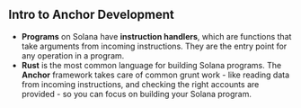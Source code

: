 ## Intro to Anchor Development

- **Programs** on Solana have **instruction handlers**, which are functions that take arguments from incoming instructions. They are the entry point for any operation in a program.
- **Rust** is the most common language for building Solana programs. The **Anchor** framework takes care of common grunt work - like reading data from incoming instructions, and checking the right accounts are provided - so you can focus on building your Solana program.
